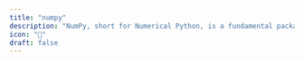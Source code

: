```yaml
---
title: "numpy"
description: "NumPy, short for Numerical Python, is a fundamental package for scientific computing in Python. It provides support for large multidimensional arrays and matrices, along with a collection of mathematical functions to operate on these arrays. NumPy is the foundation upon which many other scientific Python libraries are built, making it an essential tool for data manipulation, numerical computing, and machine learning."
icon: "🎲"
draft: false
---
```


